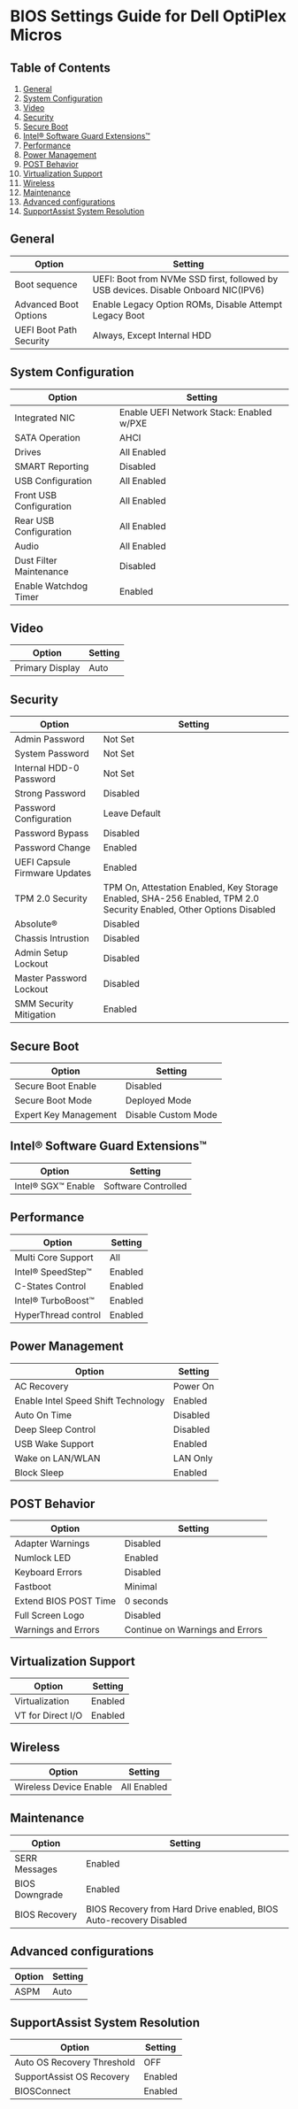 # BIOS Settings Guide for Dell OptiPlex Micros

## Table of Contents
1. [General](#General)
2. [System Configuration](#System-Configuration)
3. [Video](#Video)
4. [Security](#Security)
5. [Secure Boot](#Secure-Boot)
6. [Intel&reg; Software Guard Extensions&trade;](#Intel-Software-Guard-Extensions)
7. [Performance](#Performance)
8. [Power Management](#Power-Management)
9. [POST Behavior](#POST-Behavior)
10. [Virtualization Support](#Virtualization-Support)
11. [Wireless](#Wireless)
12. [Maintenance](#Maintenance)
13. [Advanced configurations](#Advanced-configurations)
14. [SupportAssist System Resolution](#SupportAssist-System-Resolution)


## General
| Option                  | Setting                                                                            |
|-------------------------|------------------------------------------------------------------------------------|
| Boot sequence           | UEFI: Boot from NVMe SSD first, followed by USB devices. Disable Onboard NIC(IPV6) |
| Advanced Boot Options   | Enable Legacy Option ROMs, Disable Attempt Legacy Boot                             |
| UEFI Boot Path Security | Always, Except Internal HDD                                                        |

## System Configuration
| Option                  | Setting                                  |
|-------------------------|------------------------------------------|
| Integrated NIC          | Enable UEFI Network Stack: Enabled w/PXE |
| SATA Operation          | AHCI                                     |
| Drives                  | All Enabled                              |
| SMART Reporting         | Disabled                                 |
| USB Configuration       | All Enabled                              |
| Front USB Configuration | All Enabled                              |
| Rear USB Configuration  | All Enabled                              |
| Audio                   | All Enabled                              |
| Dust Filter Maintenance | Disabled                                 |
| Enable Watchdog Timer   | Enabled                                  |

## Video
| Option          | Setting |
|-----------------|---------|
| Primary Display | Auto    |

## Security
| Option                        | Setting                                                                                                             |
|-------------------------------|---------------------------------------------------------------------------------------------------------------------|
| Admin Password                | Not Set                                                                                                             |
| System Password               | Not Set                                                                                                             |
| Internal HDD-0 Password       | Not Set                                                                                                             |
| Strong Password               | Disabled                                                                                                            |
| Password Configuration        | Leave Default                                                                                                       |
| Password Bypass               | Disabled                                                                                                            |
| Password Change               | Enabled                                                                                                             |
| UEFI Capsule Firmware Updates | Enabled                                                                                                             |
| TPM 2.0 Security              | TPM On, Attestation Enabled, Key Storage Enabled, SHA-256 Enabled, TPM 2.0 Security Enabled, Other Options Disabled |
| Absolute&reg;                 | Disabled                                                                                                            |
| Chassis Intrustion            | Disabled                                                                                                            |
| Admin Setup Lockout           | Disabled                                                                                                            |
| Master Password Lockout       | Disabled                                                                                                            |
| SMM Security Mitigation       | Enabled                                                                                                             |

## Secure Boot
| Option                | Setting             |
|-----------------------|---------------------|
| Secure Boot Enable    | Disabled            |
| Secure Boot Mode      | Deployed Mode       |
| Expert Key Management | Disable Custom Mode |

## Intel&reg; Software Guard Extensions&trade;

| Option                       | Setting             |
|------------------------------|---------------------|
| Intel&reg; SGX&trade; Enable | Software Controlled |

## Performance
| Option                       | Setting |
|------------------------------|---------|
| Multi Core Support           | All     |
| Intel&reg; SpeedStep&trade;  | Enabled |
| C-States Control             | Enabled |
| Intel&reg; TurboBoost&trade; | Enabled |
| HyperThread control          | Enabled |

## Power Management
| Option                              | Setting  |
|-------------------------------------|----------|
| AC Recovery                         | Power On |
| Enable Intel Speed Shift Technology | Enabled  |
| Auto On Time                        | Disabled |
| Deep Sleep Control                  | Disabled |
| USB Wake Support                    | Enabled  |
| Wake on LAN/WLAN                    | LAN Only |
| Block Sleep                         | Enabled  |

## POST Behavior
| Option                | Setting                         |
|-----------------------|---------------------------------|
| Adapter Warnings      | Disabled                        |
| Numlock LED           | Enabled                         |
| Keyboard Errors       | Disabled                        |
| Fastboot              | Minimal                         |
| Extend BIOS POST Time | 0 seconds                       |
| Full Screen Logo      | Disabled                        |
| Warnings and Errors   | Continue on Warnings and Errors |

## Virtualization Support
| Option            | Setting |
|-------------------|---------|
| Virtualization    | Enabled |
| VT for Direct I/O | Enabled |

## Wireless
| Option                 | Setting     |
|------------------------|-------------|
| Wireless Device Enable | All Enabled |

## Maintenance
| Option         | Setting                                                            |
|----------------|--------------------------------------------------------------------|
| SERR Messages  | Enabled                                                            |
| BIOS Downgrade | Enabled                                                            |
| BIOS Recovery  | BIOS Recovery from Hard Drive enabled, BIOS Auto-recovery Disabled |

## Advanced configurations
| Option | Setting |
|--------|---------|
| ASPM   | Auto    |

## SupportAssist System Resolution
| Option                     | Setting |
|----------------------------|---------|
| Auto OS Recovery Threshold | OFF     |
| SupportAssist OS Recovery  | Enabled |
| BIOSConnect                | Enabled |
